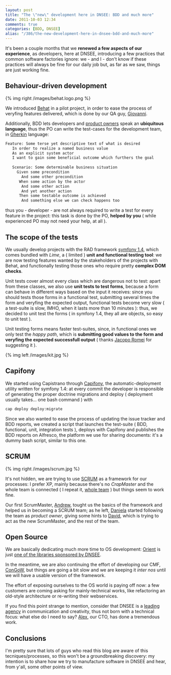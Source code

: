 ```yaml
---
layout: post
title: "The \"new\" development here in DNSEE: BDD and much more"
date: 2011-10-03 12:34
comments: true
categories: [BDD, DNSEE]
alias: "/386/the-new-development-here-in-dnsee-bdd-and-much-more"
---
```


It's been a couple months that we **renewed a few aspects of our experience**, as developers, here at DNSEE, introducing a few practices that common software factories ignore: we - and I - don't know if these practices will always be fine for our daily job but, as far as we saw, things are just working fine.
<!-- more -->

## Behaviour-driven development

{% img right /images/behat.logo.png %}

We introduced [Behat](http://behat.org/) in a pilot project, in order to ease the process of veryfing features delivered, which is done by our QA guy, [Giovanni](http://www.linkedin.com/in/villagiovanni).

Additionally, BDD lets developers and [product owners](http://www.mountaingoatsoftware.com/scrum/product-owner) speak an **ubiquitous language**, thus the PO can write the test-cases for the development team, in [Gherkin](https://github.com/cucumber/cucumber/wiki/Gherkin) language:

``` bash Example of a Gherkin story
Feature: Some terse yet descriptive text of what is desired
   In order to realize a named business value
   As an explicit system actor
   I want to gain some beneficial outcome which furthers the goal
 
   Scenario: Some determinable business situation
     Given some precondition
       And some other precondition
      When some action by the actor
       And some other action
       And yet another action
      Then some testable outcome is achieved
       And something else we can check happens too
```

thus you - developer - are not always required to write a test for every feature in the project: this task is done by the PO, **helped by you** ( while experienced PO may not need your help, at all ).

## The scope of the tests

We usually develop projects with the RAD framework [symfony 1.4](http://www.symfony-project.org/), which comes bundled with *Lime*, a ( limited ) **unit and functional testing tool**: we are now testing features wanted by the stakeholders of the projects with Behat, and functionally testing those ones who require pretty **complex DOM checks**.

Unit tests cover almost every class which are dangerous not to test: apart from these classes, we also use **unit tests to test forms**, because a form can behave in different ways based on the input it receives: since you should tests those forms in a functional test, submitting several times the form and veryfing the expected output, functional tests become very slow ( a test-suite is slow, IMHO, when it lasts more than 10 minutes ): thus, we decided to unit test the forms ( in symfony 1.4, they all are objects, so easy to unit test ).

Unit testing forms means faster test-suites, since, in functional ones we only test the *happy path*, which is **submitting good values to the form and veryfing the expected successfull output** ( thanks [Jacopo Romei](http://www.agiledevelopment.it/) for suggesting it ).

{% img left /images/kit.jpg %}

## Capifony

We started using Capistrano through [Capifony](http://capifony.org/), the automatic-deployment utility written for symfony 1.4: at every commit the developer is responsible of generating the proper doctrine migrations and deploy ( deployment usually takes... one bash command ) with

``` bash Simple capifony usage
cap deploy deploy:migrate
```

Since we also wanted to ease the process of updating the issue tracker and BDD reports, we created a script that launches the test-suite ( BDD, functional, unit, integration tests ), deploys with Capifony and publishes the BDD reports on Alfresco, the platform we use for sharing documents: it's a dummy bash script, similar to this one.

## SCRUM

{% img right /images/scrum.jpg %}

It's not hidden, we are trying to use [SCRUM](http://en.wikipedia.org/wiki/Scrum_(development)) as a framework for our processes: I prefer XP, mainly because there's no *CrapMaster* and the whole team is connected ( I repeat it, [whole team](http://epf.eclipse.org/wikis/xp/xp/guidances/concepts/whole_team_7E4B7BE3.html) ) but things seem to work fine.

Our first ScrumMaster, [Andrew](http://it.linkedin.com/in/acceli), tought us the basics of the framework and helped us in becoming a SCRUM team; as he left, [Daniela](http://www.scrumalliance.org/profiles/130822-daniela-cecchinelli) started following the team as *product owner*, giving some hints to [David](http://www.davidfunaro.com/), which is trying to act as the new ScrumMaster, and the rest of the team. 

## Open Source

We are basically dedicating much more time to OS development: [Orient](https://github.com/congow/Orient) is just [one of the libraries sponsored by DNSEE](https://github.com/congow).

In the meantime, we are also continuing the effort of developing our CMF, [ConGoW](https://github.com/congow/congow), but things are going a bit slow and we are keeping it *inter nos* until we will have a usable version of the framework.

The effort of exposing ourselves to the OS world is paying off now: a few customers are coming asking for mainly-technical works, like refactoring an old-style architecture or re-writing their webservices.

If you find this point strange to mention, consider that DNSEE is a [leading agency](http://www.webranking.eu/Articles/Articles/2011/Eni--Best-in-online-communication-2010/) in communication and creativity, thus not born with a technical focus: what else do I need to say? [Alex](http://www.linkedin.com/in/alexlombardi), our CTO, has done a tremendous work.

## Conclusions

I'm pretty sure that lots of guys who read this blog are aware of this tecniques/processes, so this won't be a groundbreaking discovery: my intention is to share how we try to manufacture software in DNSEE and hear, from y'all, some other points of view.
